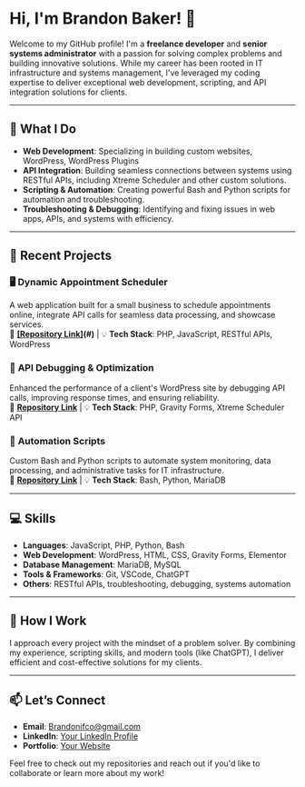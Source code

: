 # Hi, I'm Brandon Baker! 👋

Welcome to my GitHub profile! I'm a **freelance developer** and **senior systems administrator** with a passion for solving complex problems and building innovative solutions. While my career has been rooted in IT infrastructure and systems management, I've leveraged my coding expertise to deliver exceptional web development, scripting, and API integration solutions for clients.

---

## 🔧 **What I Do**
- **Web Development**: Specializing in building custom websites, WordPress, WordPress Plugins
- **API Integration**: Building seamless connections between systems using RESTful APIs, including Xtreme Scheduler and other custom solutions.  
- **Scripting & Automation**: Creating powerful Bash and Python scripts for automation and troubleshooting.  
- **Troubleshooting & Debugging**: Identifying and fixing issues in web apps, APIs, and systems with efficiency.  

---

## 🌟 **Recent Projects**
### 🖥️ **Dynamic Appointment Scheduler**
A web application built for a small business to schedule appointments online, integrate API calls for seamless data processing, and showcase services.  
🔗 **[[Repository Link]](https://github.com/brandonifco/website2.0)(#)** | 💡 **Tech Stack**: PHP, JavaScript, RESTful APIs, WordPress

### 🚀 **API Debugging & Optimization**
Enhanced the performance of a client's WordPress site by debugging API calls, improving response times, and ensuring reliability.  
🔗 **[Repository Link](#)** | 💡 **Tech Stack**: PHP, Gravity Forms, Xtreme Scheduler API

### 🔄 **Automation Scripts**
Custom Bash and Python scripts to automate system monitoring, data processing, and administrative tasks for IT infrastructure.  
🔗 **[Repository Link](#)** | 💡 **Tech Stack**: Bash, Python, MariaDB  

---

## 💻 **Skills**
- **Languages**: JavaScript, PHP, Python, Bash  
- **Web Development**: WordPress, HTML, CSS, Gravity Forms, Elementor  
- **Database Management**: MariaDB, MySQL  
- **Tools & Frameworks**: Git, VSCode, ChatGPT  
- **Others**: RESTful APIs, troubleshooting, debugging, systems automation  

---

## 🤝 **How I Work**
I approach every project with the mindset of a problem solver. By combining my experience, scripting skills, and modern tools (like ChatGPT), I deliver efficient and cost-effective solutions for my clients.

---

## 📫 **Let’s Connect**
- **Email**: [Brandonifco@gmail.com](mailto:brandonifco@gmail.com)  
- **LinkedIn**: [Your LinkedIn Profile](#)  
- **Portfolio**: [Your Website](#)  

Feel free to check out my repositories and reach out if you'd like to collaborate or learn more about my work!
